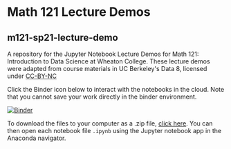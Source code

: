 # Math 121 Lecture Demos
## m121-sp21-lecture-demo
A repository for the Jupyter Notebook Lecture Demos for Math 121: Introduction to Data Science at Wheaton College. 
These lecture demos were adapted from course materials in UC Berkeley's Data 8, licensed under [CC-BY-NC](https://creativecommons.org/licenses/by-nc/2.0/)

Click the Binder icon below to interact with the notebooks in the cloud. Note that you cannot save your work directly in the binder environment.

[![Binder](https://mybinder.org/badge_logo.svg)](https://mybinder.org/v2/gh/Peter-Jantsch/m121-sp21-lecture-demo-env/main?urlpath=git-pull?repo=https://github.com/Peter-Jantsch/m121-sp21-lecture-demo)

To download the files to your computer as a .zip file, [click here](https://github.com/Peter-Jantsch/m121-sp21-lecture-demo/archive/main.zip). You can then open each notebook file `.ipynb` using the Jupyter notebook app in the Anaconda navigator.


